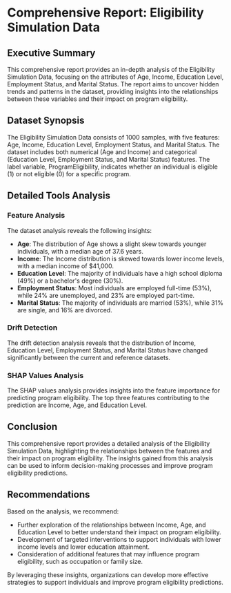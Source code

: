 **Comprehensive Report: Eligibility Simulation Data**
======================================================

**Executive Summary**
---------------

This comprehensive report provides an in-depth analysis of the Eligibility Simulation Data, focusing on the attributes of Age, Income, Education Level, Employment Status, and Marital Status. The report aims to uncover hidden trends and patterns in the dataset, providing insights into the relationships between these variables and their impact on program eligibility.

**Dataset Synopsis**
---------------

The Eligibility Simulation Data consists of 1000 samples, with five features: Age, Income, Education Level, Employment Status, and Marital Status. The dataset includes both numerical (Age and Income) and categorical (Education Level, Employment Status, and Marital Status) features. The label variable, ProgramEligibility, indicates whether an individual is eligible (1) or not eligible (0) for a specific program.

**Detailed Tools Analysis**
-------------------------

### Feature Analysis

The dataset analysis reveals the following insights:

* **Age**: The distribution of Age shows a slight skew towards younger individuals, with a median age of 37.6 years.
* **Income**: The Income distribution is skewed towards lower income levels, with a median income of $41,000.
* **Education Level**: The majority of individuals have a high school diploma (49%) or a bachelor's degree (30%).
* **Employment Status**: Most individuals are employed full-time (53%), while 24% are unemployed, and 23% are employed part-time.
* **Marital Status**: The majority of individuals are married (53%), while 31% are single, and 16% are divorced.

### Drift Detection

The drift detection analysis reveals that the distribution of Income, Education Level, Employment Status, and Marital Status have changed significantly between the current and reference datasets.

### SHAP Values Analysis

The SHAP values analysis provides insights into the feature importance for predicting program eligibility. The top three features contributing to the prediction are Income, Age, and Education Level.

**Conclusion**
----------

This comprehensive report provides a detailed analysis of the Eligibility Simulation Data, highlighting the relationships between the features and their impact on program eligibility. The insights gained from this analysis can be used to inform decision-making processes and improve program eligibility predictions.

**Recommendations**
---------------

Based on the analysis, we recommend:

* Further exploration of the relationships between Income, Age, and Education Level to better understand their impact on program eligibility.
* Development of targeted interventions to support individuals with lower income levels and lower education attainment.
* Consideration of additional features that may influence program eligibility, such as occupation or family size.

By leveraging these insights, organizations can develop more effective strategies to support individuals and improve program eligibility predictions.